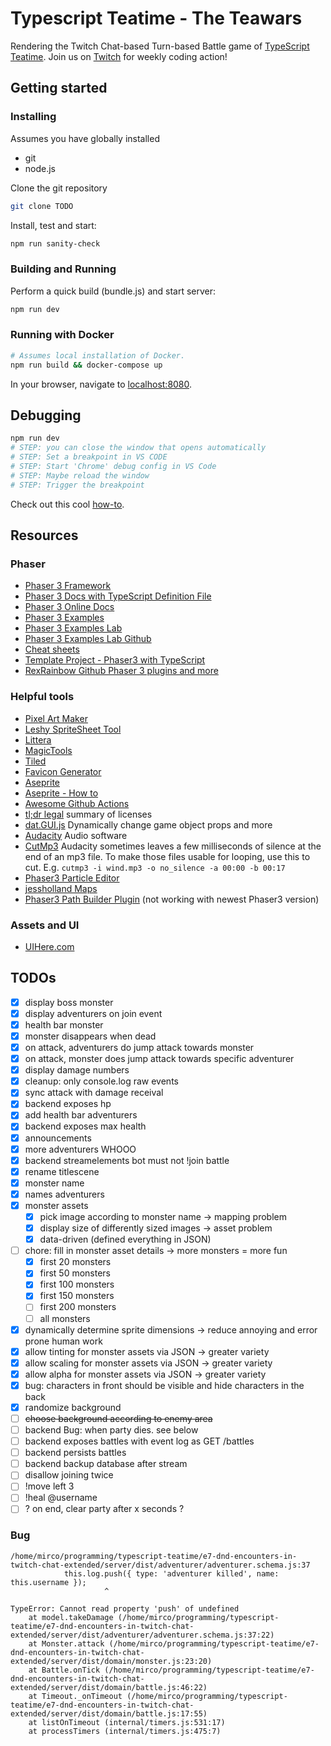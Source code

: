 # Typescript Teatime - The Teawars

Rendering the Twitch Chat-based Turn-based Battle game of [TypeScript Teatime](https://www.twitch.tv/typescriptteatime). Join us on [Twitch](https://www.twitch.tv/typescriptteatime) for weekly coding action!

## Getting started

### Installing

Assumes you have globally installed

- git
- node.js

Clone the git repository

```bash
git clone TODO
```

Install, test and start:

```bash
npm run sanity-check
```

### Building and Running

Perform a quick build (bundle.js) and start server:

```bash
npm run dev
```

### Running with Docker

```bash
# Assumes local installation of Docker.
npm run build && docker-compose up
```

In your browser, navigate to [localhost:8080](http://localhost:8080).

## Debugging

```bash
npm run dev
# STEP: you can close the window that opens automatically
# STEP: Set a breakpoint in VS CODE
# STEP: Start 'Chrome' debug config in VS Code
# STEP: Maybe reload the window
# STEP: Trigger the breakpoint
```

Check out this cool [how-to](https://github.com/samme/phaser3-faq/wiki#how-do-i-fixdebug-my-game).

## Resources

### Phaser

- [Phaser 3 Framework](https://github.com/photonstorm/phaser)
- [Phaser 3 Docs with TypeScript Definition File](https://github.com/photonstorm/phaser3-docs)
- [Phaser 3 Online Docs](https://photonstorm.github.io/phaser3-docs/index.html)
- [Phaser 3 Examples](https://phaser.io/examples/v3)
- [Phaser 3 Examples Lab](https://labs.phaser.io/)
- [Phaser 3 Examples Lab Github](https://github.com/photonstorm/phaser3-examples)
- [Cheat sheets](https://github.com/digitsensitive/phaser3-typescript/blob/master/cheatsheets)
- [Template Project - Phaser3 with TypeScript](https://github.com/digitsensitive/phaser3-typescript)
- [RexRainbow Github Phaser 3 plugins and more](https://github.com/rexrainbow/phaser3-rex-notes/tree/master/plugins)

### Helpful tools

- [Pixel Art Maker](http://pixelartmaker.com/)
- [Leshy SpriteSheet Tool](https://www.leshylabs.com/apps/sstool)
- [Littera](http://kvazars.com/littera)
- [MagicTools](https://github.com/ellisonleao/magictools)
- [Tiled](https://www.mapeditor.org)
- [Favicon Generator](https://favicon.io/favicon-generator/)
- [Aseprite](https://www.aseprite.org/)
- [Aseprite - How to](https://www.youtube.com/watch?v=Md6W79jtLJM)
- [Awesome Github Actions](https://github.com/sdras/awesome-actions)
- [tl;dr legal](https://tldrlegal.com/) summary of licenses
- [dat.GUI.js](https://github.com/dataarts/dat.gui) Dynamically change game object props and more
- [Audacity](https://www.audacityteam.org/) Audio software
- [CutMp3](http://manpages.ubuntu.com/manpages/bionic/man1/cutmp3.1.html) Audacity sometimes leaves a few milliseconds of silence at the end of an mp3 file. To make those files usable for looping, use this to cut. E.g. `cutmp3 -i wind.mp3 -o no_silence -a 00:00 -b 00:17`
- [Phaser3 Particle Editor](https://koreezgames.github.io/phaser3-particle-editor/)
- [jessholland Maps](https://jessholland.artstation.com/projects/ovArq)
- [Phaser3 Path Builder Plugin](https://github.com/samid737/phaser3-plugin-pathbuilder) (not working with newest Phaser3 version)

### Assets and UI

- [UIHere.com](https://www.uihere.com/free-cliparts/user-interface-design-game-game-ui-buttons-gold-coins-online-1035811)

## TODOs

- [x] display boss monster
- [x] display adventurers on join event
- [x] health bar monster
- [x] monster disappears when dead
- [x] on attack, adventurers do jump attack towards monster
- [x] on attack, monster does jump attack towards specific adventurer
- [x] display damage numbers
- [x] cleanup: only console.log raw events
- [x] sync attack with damage receival
- [x] backend exposes hp
- [x] add health bar adventurers
- [x] backend exposes max health
- [x] announcements
- [x] more adventurers WHOOO
- [x] backend streamelements bot must not !join battle
- [x] rename titlescene
- [x] monster name
- [x] names adventurers
- [x] monster assets
  - [x] pick image according to monster name -> mapping problem
  - [x] display size of differently sized images -> asset problem
  - [x] data-driven (defined everything in JSON)
- [ ] chore: fill in monster asset details -> more monsters = more fun
  - [x] first 20 monsters
  - [x] first 50 monsters
  - [x] first 100 monsters
  - [x] first 150 monsters
  - [ ] first 200 monsters
  - [ ] all monsters
- [x] dynamically determine sprite dimensions -> reduce annoying and error prone human work
- [x] allow tinting for monster assets via JSON -> greater variety
- [x] allow scaling for monster assets via JSON -> greater variety
- [x] allow alpha for monster assets via JSON -> greater variety
- [x] bug: characters in front should be visible and hide characters in the back
- [x] randomize background
- [ ] ~~choose background according to enemy area~~
- [ ] backend Bug: when party dies. see below
- [ ] backend exposes battles with event log as GET /battles
- [ ] backend persists battles
- [ ] backend backup database after stream
- [ ] disallow joining twice
- [ ] !move left 3
- [ ] !heal @username
- [ ] ? on end, clear party after x seconds ?

### Bug

```log
/home/mirco/programming/typescript-teatime/e7-dnd-encounters-in-twitch-chat-extended/server/dist/adventurer/adventurer.schema.js:37
            this.log.push({ type: 'adventurer killed', name: this.username });
                     ^

TypeError: Cannot read property 'push' of undefined
    at model.takeDamage (/home/mirco/programming/typescript-teatime/e7-dnd-encounters-in-twitch-chat-extended/server/dist/adventurer/adventurer.schema.js:37:22)
    at Monster.attack (/home/mirco/programming/typescript-teatime/e7-dnd-encounters-in-twitch-chat-extended/server/dist/domain/monster.js:23:20)
    at Battle.onTick (/home/mirco/programming/typescript-teatime/e7-dnd-encounters-in-twitch-chat-extended/server/dist/domain/battle.js:46:22)
    at Timeout._onTimeout (/home/mirco/programming/typescript-teatime/e7-dnd-encounters-in-twitch-chat-extended/server/dist/domain/battle.js:17:55)
    at listOnTimeout (internal/timers.js:531:17)
    at processTimers (internal/timers.js:475:7)
```
